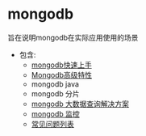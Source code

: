 # mongodb
旨在说明mongodb在实际应用使用的场景
* 包含:
  - [mongodb快速上手](Mongodb快速上手.md)
  - [Mongodb高级特性](Mongodb高级特性.md)
  - mongodb java
  - mongodb 分片
  - [mongodb 大数据查询解决方案](Mongodb大数据查询解决方案.md)
  - [mongodb 监控](Mongodb监控.md)
  - [常见问题列表](常见问题列表.md)

